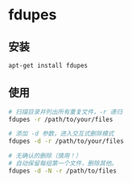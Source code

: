 # fdupes

## 安装

```sh
apt-get install fdupes
```

## 使用

```sh
# 扫描目录并列出所有重复文件，-r 递归
fdupes -r /path/to/your/files

# 添加 -d 参数，进入交互式删除模式
fdupes -d -r /path/to/your/files

# 无确认的删除（慎用！）
# 自动保留每组第一个文件，删除其他。
fdupes -d -N -r /path/to/files
```
